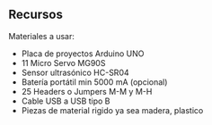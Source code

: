 ## Recursos
Materiales a usar:
* Placa de proyectos Arduino UNO
* 11 Micro Servo MG90S 
* Sensor ultrasónico HC-SR04 
* Batería portátil min 5000 mA (opcional)
* 25 Headers o Jumpers M-M y M-H
* Cable USB a USB tipo B
* Piezas de material rigido ya sea madera, plastico
